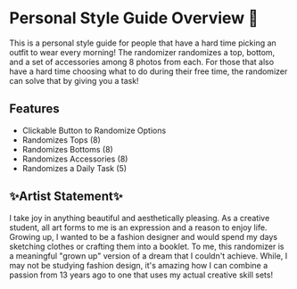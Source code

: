 # Personal Style Guide Overview 👚
This is a personal style guide for people that have a hard time picking an outfit to wear every morning! The randomizer randomizes a top, bottom, and a set of accessories among 8 photos from each. For those that also have a hard time choosing what to do during their free time, the randomizer can solve that by giving you a task!

## Features
- Clickable Button to Randomize Options
- Randomizes Tops (8)
- Randomizes Bottoms (8)
- Randomizes Accessories (8)
- Randomizes a Daily Task (5)

## ✨Artist Statement✨
I take joy in anything beautiful and aesthetically pleasing. As a creative student, all art forms to me is an expression and a reason to enjoy life. Growing up, I wanted to be a fashion designer and would spend my days sketching clothes or crafting them into a booklet. To me, this randomizer is a meaningful "grown up" version of a dream that I couldn't achieve. While, I may not be studying fashion design, it's amazing how I can combine a passion from 13 years ago to one that uses my actual creative skill sets!
